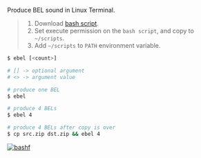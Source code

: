 Produce BEL sound in Linux Terminal.
> 1. Download [bash script](https://github.com/bashf/extra-bel/releases/download/1.0.0/ebel).
> 2. Set execute permission on the `bash script`, and copy to `~/scripts`.
> 3. Add `~/scripts` to `PATH` environment variable.


```bash
$ ebel [<count>]

# [] -> optional argument
# <> -> argument value
```

```bash
# produce one BEL
$ ebel

# produce 4 BELs
$ ebel 4

# produce 4 BELs after copy is over
$ cp src.zip dst.zip && ebel 4
```


[![bashf](https://i.imgur.com/HgNA3W8.jpg)](https://bashf.github.io)
